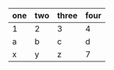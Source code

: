 | one     |      two | three | four |
|---| ----- | - | ----------|
| 1      |2   | 3     | 4    |
| a   |           b   | c     | d    |
|x|   y   | z     | 7    |
